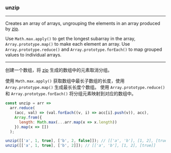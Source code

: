 ### unzip

------------

Creates an array of arrays, ungrouping the elements in an array produced by [zip](#zip).

Use `Math.max.apply()` to get the longest subarray in the array, `Array.prototype.map()` to make each element an array.
Use `Array.prototype.reduce()` and `Array.prototype.forEach()` to map grouped values to individual arrays.

------------

创建一个数组，将 [zip](#zip) 生成的数组中的元素取消分组。

使用 `Math.max.apply()` 获取数组中最长子数组的长度，使用 `Array.prototype.map()` 生成最长长度个数组。
使用 `Array.prototype.reduce()` 和 `Array.prototype.forEach()` 将分组元素映射到对应的数组中。


```js
const unzip = arr =>
  arr.reduce(
    (acc, val) => (val.forEach((v, i) => acc[i].push(v)), acc),
    Array.from({
      length: Math.max(...arr.map(x => x.length))
    }).map(x => [])
  );
```

```js
unzip([['a', 1, true], ['b', 2, false]]); // [['a', 'b'], [1, 2], [true, false]]
unzip([['a', 1, true], ['b', 2]]); // [['a', 'b'], [1, 2], [true]]
```
